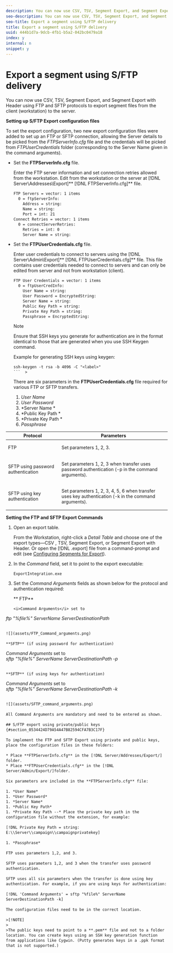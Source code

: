 ```yaml
---
description: You can now use CSV, TSV, Segment Export, and Segment Export with Header using FTP and SFTP protocols to export segment files from the client (workstation) to the server.
seo-description: You can now use CSV, TSV, Segment Export, and Segment Export with Header using FTP and SFTP protocols to export segment files from the client (workstation) to the server.
seo-title: Export a segment using S/FTP delivery
title: Export a segment using S/FTP delivery
uuid: 444b1d7a-9dcb-4fb1-b5a2-042bc0479a18
index: y
internal: n
snippet: y
---
```


# Export a segment using S/FTP delivery

You can now use CSV, TSV, Segment Export, and Segment Export with Header using FTP and SFTP protocols to export segment files from the client (workstation) to the server.

**Setting up S/FTP Export configuration files**

To set the export configuration, two new export configuration files were added to set up an FTP or SFTP connection, allowing the Server details to be picked from the *FTPServerInfo.cfg* file and the credentials will be picked from *FTPUserCredentials* folder (corresponding to the Server Name given in the command arguments).

* Set the **FTPServerInfo.cfg** file.

  Enter the FTP server information and set connection retries allowed from the workstation. Edit from the workstation or the server at [!DNL Server\Addresses\Export\]** [!DNL FTPServerInfo.cfg]** file. 

  ```
  FTP Servers = vector: 1 items 
    0 = ftpServerInfo:  
      Address = string:  
      Name = string:  
      Port = int: 21 
  Connect Retries = vector: 1 items 
    0 = connectServerRetries:  
      Retries = int: 0 
      Server Name = string:
  ```

* Set the **FTPUserCredentials.cfg** file.

  Enter user credentials to connect to servers using the [!DNL Server\Admin\Export\]** [!DNL FTPUserCredentials.cfg]** file. This file contains user credentials needed to connect to servers and can only be edited from server and not from workstation (client). 

  ```
  FTP User Credentials = vector: 1 items 
    0 = ftpUserCredInfo: 
      User Name = string:  
      User Password = EncryptedString:  
      Server Name = string:  
      Public Key Path = string:  
      Private Key Path = string:  
      Passphrase = EncryptedString:
  ```

  >[!NOTE]
  >
  >Ensure that SSH keys you generate for authentication are in the format identical to those that are generated when you use SSH Keygen command. 
  >
  >
  >Example for generating SSH keys using keygen: 
  >
  >
  >
  >
  >```  >
  >ssh-keygen -t rsa -b 4096 -C "<label>"
  >```  >
  >

  There are six parameters in the **FTPUserCredentials.cfg** file required for various FTP or SFTP transfers.

    1. *User Name* 
    1. *User Password* 
    1. *Server Name * 
    1. *Public Key Path * 
    1. *Private Key Path * 
    1. *Passphrase*

<table id="table_4EB416DC770D4D1AA4FAD9676C0D680C"> 
 <thead> 
  <tr> 
   <th colname="col1" class="entry"> Protocol </th> 
   <th colname="col2" class="entry"> Parameters </th> 
  </tr> 
 </thead>
 <tbody> 
  <tr> 
   <td colname="col1"> <p>FTP </p> </td> 
   <td colname="col2"> <p>Set parameters 1, 2, 3. </p> </td> 
  </tr> 
  <tr> 
   <td colname="col1"> <p>SFTP using password authentication </p> </td> 
   <td colname="col2"> <p>Set parameters 1, 2, 3 when transfer uses password authentication (-p in the command arguments). </p> </td> 
  </tr> 
  <tr> 
   <td colname="col1"> <p>SFTP using key authentication </p> </td> 
   <td colname="col2"> <p>Set parameters 1, 2, 3, 4, 5, 6 when transfer uses key authentication (-k in the command arguments). </p> </td> 
  </tr> 
 </tbody> 
</table>

**Setting the FTP and SFTP Export Commands**

1. Open an export table.

   From the Workstation, right-click a *Detail Table* and choose one of the export types—CSV , TSV, Segment Export, or Segment Export with Header. Or open the [!DNL .export] file from a command-prompt and edit (see [Configuring Segments for Export](../../../data-workbench-client/c-get-started/c-exp-data-seg-exp/t-config-sgts-expt.md#task_8857F221FA66463990EC9B60DB6DB372)). 

1. In the *Command* field, set it to point to the export executable: 

   ```
   ExportIntegration.exe
   ```

1. Set the *Command Arguments* fields as shown below for the protocol and authentication required:

   ** FTP**

   ```
   <i>Command Arguments</i> set to  
<i>ftp "%file%" ServerName ServerDestinationPath</i>
   ```

   ![](assets/FTP_Command_arguments.png)

   **SFTP** (if using password for authentication)

   ```
   <i>Command Arguments</i> set to  
<i>sftp "%file%" ServerName ServerDestinationPath -p</i> 
   ```

   **SFTP** (if using keys for authentication)

   ```
   <i>Command Arguments</i> set to  
<i>sftp "%file%" ServerName ServerDestinationPath -k</i>
   ```

   ![](assets/SFTP_command_arguments.png)

All Command Arguments are mandatory and need to be entered as shown.

## S/FTP export using private/public keys {#section_0534424D79A54A47B82594CFA7B3C17F}

To implement the FTP and SFTP Export using private and public keys, place the configuration files in these folders:

* Place **FTPServerInfo.cfg** in the [!DNL Server/Addresses/Export/] folder. 
* Place **FTPUserCredentials.cfg** in the [!DNL Server/Admin/Export/]folder.

Six parameters are included in the **FTPServerInfo.cfg** file:

1. *User Name* 
1. *User Password* 
1. *Server Name* 
1. *Public Key Path* 
1. *Private Key Path --* Place the private key path in the configuration file without the extension, for example:

[!DNL Private Key Path = string: E:\\Server\\campaign\\campaignprivatekey] 

1. *Passphrase*

FTP uses parameters 1,2, and 3.

SFTP uses parameters 1,2, and 3 when the transfer uses password authentication.

SFTP uses all six parameters when the transfer is done using key authentication. For example, if you are using keys for authentication:

[!DNL 'Command Arguments' = sftp "%file%" ServerName ServerDestinationPath -k]

The configuration files need to be in the correct location.

>[!NOTE]
>
>The public keys need to point to a **.pem** file and not to a folder location. You can create keys using an SSH key generation function from applications like Cygwin. (Putty generates keys in a .ppk format that is not supported.)

